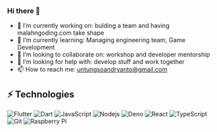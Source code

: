### Hi there 👋

- 🔭 I’m currently working on: bulding a team and having malahngoding.com take shape
- 🌱 I’m currently learning: Managing engineering team, Game Development
- 👯 I’m looking to collaborate on: workshop and developer mentorship
- 🤔 I’m looking for help with: develop stuff and work together
- 📫 How to reach me: untungsoandryanto@gmail.com


## ⚡ Technologies

![Flutter](https://img.shields.io/badge/-Flutter-black?style=flat-square&logo=flutter)
![Dart](https://img.shields.io/badge/-Dart-black?style=flat-square&logo=dart)
![JavaScript](https://img.shields.io/badge/-JavaScript-black?style=flat-square&logo=javascript)
![Nodejs](https://img.shields.io/badge/-Nodejs-black?style=flat-square&logo=Node.js)
![Deno](https://img.shields.io/badge/-Deno-black?style=flat-square&logo=deno)
![React](https://img.shields.io/badge/-React-black?style=flat-square&logo=react)
![TypeScript](https://img.shields.io/badge/-TypeScript-black?style=flat-square&logo=typescript)
![Git](https://img.shields.io/badge/-Git-black?style=flat-square&logo=git)
![Raspberry Pi](https://img.shields.io/badge/-Raspberry%20Pi-black?style=flat-square&logo=Raspberry-Pi)
